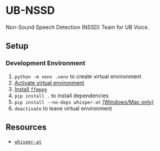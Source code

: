 # UB-NSSD
Non-Sound Speech Detection (NSSD) Team for UB Voice.

## Setup
### Development Environment
1. `python -m venv .venv` to create virtual environment
2. [Activate virtual environment](https://docs.python.org/3/library/venv.html#how-venvs-work)
3. [Install `ffmpeg`](https://ffmpeg.org/download.html)
4. `pip install .` to install dependencies
5. `pip install --no-deps whisper-at` [(Windows/Mac only)](https://github.com/YuanGongND/whisper-at#step-1-install-whisper-at)
6. `deactivate` to leave virtual environment

## Resources
* [`whisper-at`](https://github.com/YuanGongND/whisper-at)
